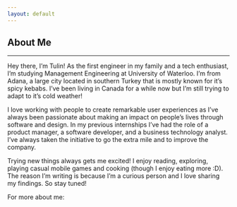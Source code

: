 ```yaml
---
layout: default
---
```


## About Me

* * *

Hey there, I’m Tulin! As the first engineer in my family and a tech enthusiast, I’m studying Management Engineering at University of Waterloo. I’m from Adana, a large city located in southern Turkey that is mostly known for it’s spicy kebabs. I’ve been living in Canada for a while now but I’m still trying to adapt to it’s cold weather!


I love working with people to create remarkable user experiences as I’ve always been passionate about making an impact on people’s lives through software and design. In my previous internships I’ve had the role of a product manager, a software developer, and a business technology analyst. I’ve always taken the initiative to go the extra mile and to improve the company.


Trying new things always gets me excited! I enjoy reading, exploring, playing casual mobile games and cooking (though I enjoy eating more :D). The reason I’m writing is because I’m a curious person and I love sharing my findings. So stay tuned!

For more about me:

<a href="mailto:tulinakdogan@hotmail.com"><i title="Email" class="fa fa-envelope" style="font-size:30px; color:#ffd162;"></i></a> &nbsp;
<a href="https://linkedin.com/in/tulinakdogan" ><i title="LinkedIn" class="fa fa-linkedin-square" style="font-size:30px; color:#ffd162;"></i></a> &nbsp;
<a href="https://github.com/tulinn"><i title="Github" class="fa fa-github" style="font-size:30px; color:#ffd162;"></i></a> &nbsp;
<a href="#"><i title="Resume" class="fa fa-file-text" style="font-size:25px; color:#ffd162;"></i></a> &nbsp;




